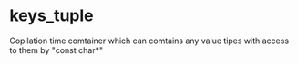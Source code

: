 # keys_tuple
Copilation time comtainer which can comtains any value tipes with access to them by "const char*"
